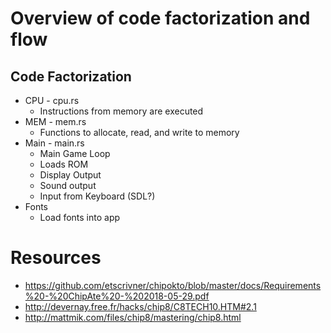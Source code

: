 # Overview of code factorization and flow

## Code Factorization 

- CPU - cpu.rs
  - Instructions from memory are executed
- MEM - mem.rs
  - Functions to allocate, read, and write to memory
- Main - main.rs
  - Main Game Loop
  - Loads ROM
  - Display Output
  - Sound output 
  - Input from Keyboard (SDL?)
- Fonts
  - Load fonts into app




# Resources
- https://github.com/etscrivner/chipokto/blob/master/docs/Requirements%20-%20ChipAte%20-%202018-05-29.pdf
- http://devernay.free.fr/hacks/chip8/C8TECH10.HTM#2.1
- http://mattmik.com/files/chip8/mastering/chip8.html